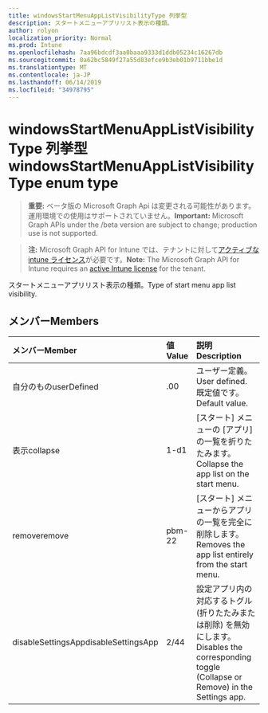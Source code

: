 ```yaml
---
title: windowsStartMenuAppListVisibilityType 列挙型
description: スタートメニューアプリリスト表示の種類。
author: rolyon
localization_priority: Normal
ms.prod: Intune
ms.openlocfilehash: 7aa96bdcdf3aa0baaa9333d1ddb05234c16267db
ms.sourcegitcommit: 0a62bc5849f27a55d83efce9b3eb01b9711bbe1d
ms.translationtype: MT
ms.contentlocale: ja-JP
ms.lasthandoff: 06/14/2019
ms.locfileid: "34978795"
---
```

# <a name="windowsstartmenuapplistvisibilitytype-enum-type"></a><span data-ttu-id="24cdd-103">windowsStartMenuAppListVisibilityType 列挙型</span><span class="sxs-lookup"><span data-stu-id="24cdd-103">windowsStartMenuAppListVisibilityType enum type</span></span>

> <span data-ttu-id="24cdd-104">**重要:** ベータ版の Microsoft Graph Api は変更される可能性があります。運用環境での使用はサポートされていません。</span><span class="sxs-lookup"><span data-stu-id="24cdd-104">**Important:** Microsoft Graph APIs under the /beta version are subject to change; production use is not supported.</span></span>

> <span data-ttu-id="24cdd-105">**注:** Microsoft Graph API for Intune では、テナントに対して[アクティブな intune ライセンス](https://go.microsoft.com/fwlink/?linkid=839381)が必要です。</span><span class="sxs-lookup"><span data-stu-id="24cdd-105">**Note:** The Microsoft Graph API for Intune requires an [active Intune license](https://go.microsoft.com/fwlink/?linkid=839381) for the tenant.</span></span>

<span data-ttu-id="24cdd-106">スタートメニューアプリリスト表示の種類。</span><span class="sxs-lookup"><span data-stu-id="24cdd-106">Type of start menu app list visibility.</span></span>

## <a name="members"></a><span data-ttu-id="24cdd-107">メンバー</span><span class="sxs-lookup"><span data-stu-id="24cdd-107">Members</span></span>
|<span data-ttu-id="24cdd-108">メンバー</span><span class="sxs-lookup"><span data-stu-id="24cdd-108">Member</span></span>|<span data-ttu-id="24cdd-109">値</span><span class="sxs-lookup"><span data-stu-id="24cdd-109">Value</span></span>|<span data-ttu-id="24cdd-110">説明</span><span class="sxs-lookup"><span data-stu-id="24cdd-110">Description</span></span>|
|:---|:---|:---|
|<span data-ttu-id="24cdd-111">自分のもの</span><span class="sxs-lookup"><span data-stu-id="24cdd-111">userDefined</span></span>|<span data-ttu-id="24cdd-112">.0</span><span class="sxs-lookup"><span data-stu-id="24cdd-112">0</span></span>|<span data-ttu-id="24cdd-113">ユーザー定義。</span><span class="sxs-lookup"><span data-stu-id="24cdd-113">User defined.</span></span> <span data-ttu-id="24cdd-114">既定値です。</span><span class="sxs-lookup"><span data-stu-id="24cdd-114">Default value.</span></span>|
|<span data-ttu-id="24cdd-115">表示</span><span class="sxs-lookup"><span data-stu-id="24cdd-115">collapse</span></span>|<span data-ttu-id="24cdd-116">1-d</span><span class="sxs-lookup"><span data-stu-id="24cdd-116">1</span></span>|<span data-ttu-id="24cdd-117">[スタート] メニューの [アプリ] の一覧を折りたたみます。</span><span class="sxs-lookup"><span data-stu-id="24cdd-117">Collapse the app list on the start menu.</span></span>|
|<span data-ttu-id="24cdd-118">remove</span><span class="sxs-lookup"><span data-stu-id="24cdd-118">remove</span></span>|<span data-ttu-id="24cdd-119">pbm-2</span><span class="sxs-lookup"><span data-stu-id="24cdd-119">2</span></span>|<span data-ttu-id="24cdd-120">[スタート] メニューからアプリの一覧を完全に削除します。</span><span class="sxs-lookup"><span data-stu-id="24cdd-120">Removes the app list entirely from the start menu.</span></span>|
|<span data-ttu-id="24cdd-121">disableSettingsApp</span><span class="sxs-lookup"><span data-stu-id="24cdd-121">disableSettingsApp</span></span>|<span data-ttu-id="24cdd-122">2/4</span><span class="sxs-lookup"><span data-stu-id="24cdd-122">4</span></span>|<span data-ttu-id="24cdd-123">設定アプリ内の対応するトグル (折りたたみまたは削除) を無効にします。</span><span class="sxs-lookup"><span data-stu-id="24cdd-123">Disables the corresponding toggle (Collapse or Remove) in the Settings app.</span></span>|





